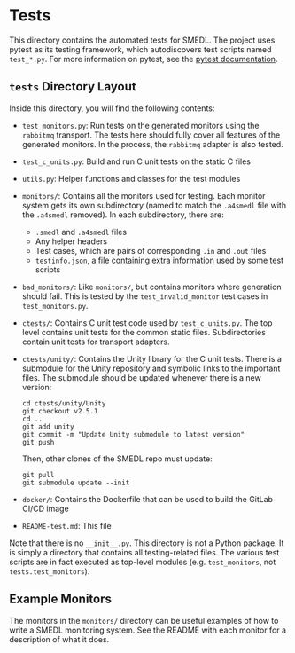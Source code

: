 Tests
=====

This directory contains the automated tests for SMEDL. The project uses pytest
as its testing framework, which autodiscovers test scripts named `test_*.py`.
For more information on pytest, see the [pytest documentation][pytest-docs].

`tests` Directory Layout
------------------------

Inside this directory, you will find the following contents:

- `test_monitors.py`: Run tests on the generated monitors using the `rabbitmq`
  transport. The tests here should fully cover all features of the generated
  monitors. In the process, the `rabbitmq` adapter is also tested.

- `test_c_units.py`: Build and run C unit tests on the static C files

- `utils.py`: Helper functions and classes for the test modules

- `monitors/`: Contains all the monitors used for testing. Each monitor system
  gets its own subdirectory (named to match the `.a4smedl` file with the
  `.a4smedl` removed). In each subdirectory, there are:
  * `.smedl` and `.a4smedl` files
  * Any helper headers
  * Test cases, which are pairs of corresponding `.in` and `.out` files
  * `testinfo.json`, a file containing extra information used by some test
    scripts

- `bad_monitors/`: Like `monitors/`, but contains monitors where generation
  should fail. This is tested by the `test_invalid_monitor` test cases in
  `test_monitors.py`.

- `ctests/`: Contains C unit test code used by `test_c_units.py`. The top level
  contains unit tests for the common static files. Subdirectories contain unit
  tests for transport adapters.

- `ctests/unity/`: Contains the Unity library for the C unit tests. There is a
  submodule for the Unity repository and symbolic links to the important files.
  The submodule should be updated whenever there is a new version:

      cd ctests/unity/Unity
      git checkout v2.5.1
      cd ..
      git add unity
      git commit -m "Update Unity submodule to latest version"
      git push

  Then, other clones of the SMEDL repo must update:

      git pull
      git submodule update --init

- `docker/`: Contains the Dockerfile that can be used to build the GitLab CI/CD
  image

- `README-test.md`: This file

Note that there is no `__init__.py`. This directory is not a Python package. It
is simply a directory that contains all testing-related files. The various test
scripts are in fact executed as top-level modules (e.g. `test_monitors`, not
`tests.test_monitors`).

Example Monitors
----------------

The monitors in the `monitors/` directory can be useful examples of how to
write a SMEDL monitoring system. See the README with each monitor for a
description of what it does.

[pytest-docs]: https://docs.pytest.org/en/stable/
